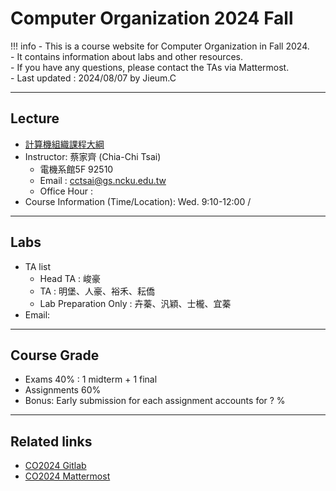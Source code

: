 # Computer Organization 2024 Fall

!!! info
    - This is a course website for Computer Organization in Fall 2024.<br>
    - It contains information about labs and other resources.<br>
    - If you have any questions, please contact the TAs via Mattermost.<br>
    - Last updated : 2024/08/07 by Jieum.C<br>

---

## **Lecture**
- <a href="https://class-qry.acad.ncku.edu.tw/syllabus/online_display.php?syear=0113&sem=1&co_no=E221700&class_code=2" target="_blank">計算機組織課程大綱</a>
- Instructor: 蔡家齊 (Chia-Chi Tsai)<br>
    - 電機系館5F 92510<br>
    - Email : cctsai@gs.ncku.edu.tw<br>
    - Office Hour : <br>
- Course Information (Time/Location): Wed. 9:10-12:00 / 

---

## **Labs**
- TA list
    - Head TA : 峻豪<br>
    - TA : 明堡、人豪、裕禾、耘僑<br>
    - Lab Preparation Only : 卉蓁、汎穎、士櫳、宜蓁<br>
- Email:  

---

## **Course Grade**
- Exams 40% : 1 midterm + 1 final 
- Assignments 60% 
- Bonus: Early submission for each assignment accounts for ? %

---

## **Related links**
- [CO2024 Gitlab]()
- [CO2024 Mattermost]()
